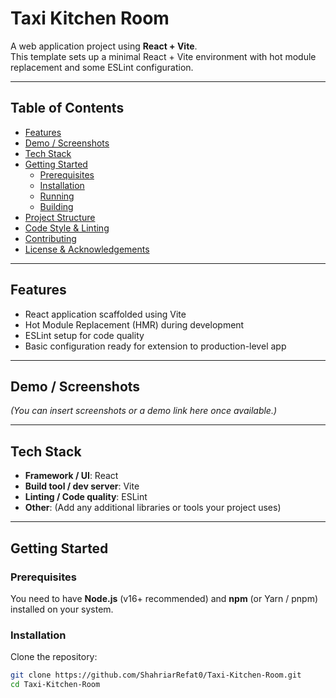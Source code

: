 # Taxi Kitchen Room

A web application project using **React + Vite**.  
This template sets up a minimal React + Vite environment with hot module replacement and some ESLint configuration.

---

## Table of Contents

- [Features](#features)  
- [Demo / Screenshots](#demo--screenshots)  
- [Tech Stack](#tech-stack)  
- [Getting Started](#getting-started)  
  - [Prerequisites](#prerequisites)  
  - [Installation](#installation)  
  - [Running](#running)  
  - [Building](#building)  
- [Project Structure](#project-structure)  
- [Code Style & Linting](#code-style--linting)  
- [Contributing](#contributing)  
- [License & Acknowledgements](#license--acknowledgements)

---

## Features

- React application scaffolded using Vite  
- Hot Module Replacement (HMR) during development  
- ESLint setup for code quality  
- Basic configuration ready for extension to production-level app  

---

## Demo / Screenshots

*(You can insert screenshots or a demo link here once available.)*

---

## Tech Stack

- **Framework / UI**: React  
- **Build tool / dev server**: Vite  
- **Linting / Code quality**: ESLint  
- **Other**: (Add any additional libraries or tools your project uses)  

---

## Getting Started

### Prerequisites

You need to have **Node.js** (v16+ recommended) and **npm** (or Yarn / pnpm) installed on your system.

### Installation

Clone the repository:

```bash
git clone https://github.com/ShahriarRefat0/Taxi-Kitchen-Room.git
cd Taxi-Kitchen-Room
